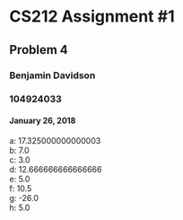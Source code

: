 # CS212 Assignment #1
## Problem 4
### Benjamin Davidson
### 104924033
#### January 26, 2018

a: 17.325000000000003  
b: 7.0  
c: 3.0  
d: 12.666666666666666  
e: 5.0  
f: 10.5  
g: -26.0  
h: 5.0  